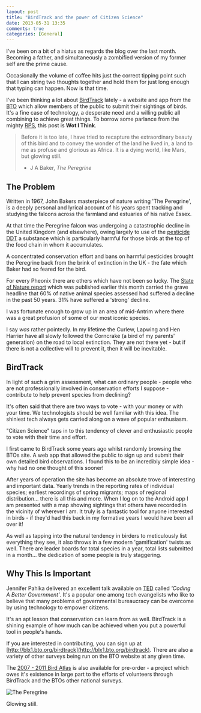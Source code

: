 ```yaml
---
layout: post
title: "BirdTrack and the power of Citizen Science"
date: 2013-05-31 13:35
comments: true
categories: [General]
---
```

I've been on a bit of a hiatus as regards the blog over the last month. Becoming a father, and simultaneously a zombified version of my former self are the prime cause. 

Occasionally the volume of coffee hits just the correct tipping point such that I can string two thoughts together and hold them for just long enough that typing can happen. Now is that time.

I've been thinking a lot about [BirdTrack](http://blx1.bto.org/birdtrack) lately - a website and app from the [BTO](http://www.bto.org/) which allow members of the public to submit their sightings of birds. It's a fine case of technology, a desperate need and a willing public all combining to achieve great things. To borrow some parlance from the mighty [RPS](http://www.rockpapershotgun.com/), this post is __Wot I Think__.
<!-- more -->
>Before it is too late, I have tried to recapture the extraordinary beauty of this bird and to convey the wonder of the land he lived in, a land to me as profuse and glorious as Africa. It is a dying world, like Mars, but glowing still.
>
> - J A Baker, _The Peregrine_

The Problem
-----------

Written in 1967, John Bakers masterpiece of nature writing 'The Peregrine', is a deeply personal and lyrical account of his years spent tracking and studying the falcons across the farmland and estuaries of his native Essex.

At that time the Peregrine falcon was undergoing a catastrophic decline in the United Kingdom (and elsewhere), owing largely to use of the [pesticide DDT](http://www.nobelprize.org/nobel_prizes/medicine/laureates/1948/) a substance which is particularly harmful for those birds at the top of the food chain in whom it accumulates.

A concentrated conservation effort and bans on harmful pesticides brought the Peregrine back from the brink of extinction in the UK - the fate which Baker had so feared for the bird. 

For every Pheonix there are others which have not been so lucky. The [State of Nature report](http://www.rspb.org.uk/ourwork/science/stateofnature/index.aspx) which was published earlier this month carried the grave headline that 60% of native animal species assessed had suffered a decline in the past 50 years. 31% have suffered a 'strong' decline. 

I was fortunate enough to grow up in an area of mid-Antrim where there was a great profusion of some of our most iconic species. 

I say _was_ rather pointedly. In my lifetime the Curlew, Lapwing and Hen Harrier have all slowly followed the Corncrake (a bird of my parents' generation) on the road to local extinction. They are not there yet - but if there is not a collective will to prevent it, then it will be inevitable.

BirdTrack
---------

In light of such a grim assessment, what can ordinary people - people who are not professionally involved in conservation efforts I suppose - contribute to help prevent species from declining?

It's often said that there are two ways to vote - with your money or with your time. We technologists should be well familiar with this idea. The shiniest tech always gets carried along on a wave of popular enthusiasm.

"Citizen Science" taps in to this tendency of clever and enthusiastic people to vote with their time and effort.

I first came to BirdTrack some years ago whilst randomly browsing the BTOs site. A web app that allowed the public to sign up and submit their own detailed bird observations. I found this to be an incredibly simple idea - why had no one thought of this sooner!

After years of operation the site has become an absolute trove of interesting and important data. Yearly trends in the reporting rates of individual species; earliest recordings of spring migrants; maps of regional distribution... there is all this and more. When I log on to the Android app I am presented with a map showing sightings that others have recorded in the vicinity of wherever I am. It truly is a fantastic tool for anyone interested in birds - if they'd had this back in my formative years I would have been all over it!

As well as tapping into the natural tendency in birders to meticulously list everything they see, it also throws in a few modern 'gamification' twists as well. There are leader boards for total species in a year, total lists submitted in a month... the dedication of some people is truly staggering.

Why This Is Important
---------------------

Jennifer Pahlka delivered an excellent talk available on [TED](http://www.ted.com/talks/jennifer_pahlka_coding_a_better_government.html) called _'Coding A Better Government'_. It's a popular one among tech evangelists who like to believe that many problems of governmental bureaucracy can be overcome by using technology to empower citizens.

It's an apt lesson that conservation can learn from as well. BirdTrack is a shining example of how much can be achieved when you put a powerful tool in people's hands.

If you are interested in contributing, you can sign up at [http://blx1.bto.org/birdtrack](http://blx1.bto.org/birdtrack). There are also a variety of other surveys being run on the BTO website at any given time.

The [2007 - 2011 Bird Atlas](http://www.bto.org/shop/bird-atlas) is also available for pre-order - a project which owes it's existence in large part to the efforts of volunteers through BirdTrack and the BTOs other national surveys.

![The Peregrine](https://dl.dropboxusercontent.com/u/47685018/Blog/2013/06-01/theperegrine.jpg)

Glowing still.